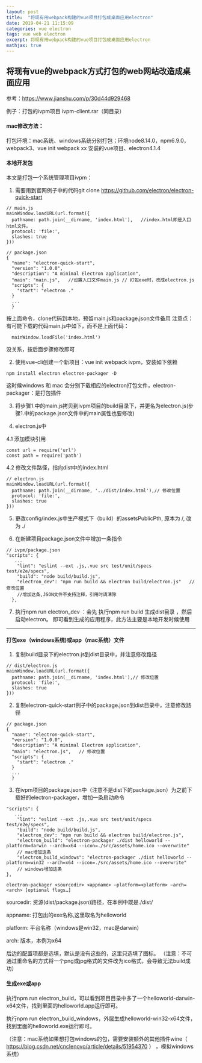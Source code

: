 ```yaml
---
layout: post
title:  "将现有用webpack构建的vue项目打包成桌面应用electron"
date: 2019-04-21 11:15:09
categories: vue electron
tags: vue web electron
excerpt: 将现有用webpack构建的vue项目打包成桌面应用electron
mathjax: true
---
```


## 将现有vue的webpack方式打包的web网站改造成桌面应用
参考：https://www.jianshu.com/p/30d44d929468

例子：打包的ivpm项目 ivpm-client.rar（同目录）

#### mac修改方法：
打包环境：mac系统、windows系统分别打包；环境node8.14.0，npm6.9.0，webpack3、vue init webpack xx 安装的vue项目、electron4.1.4

#### 本地开发包
本文是打包一个系统管理项目ivpm：
1. 需要用到官网例子中的代码git clone https://github.com/electron/electron-quick-start

```
// main.js
mainWindow.loadURL(url.format({
  pathname: path.join(__dirname, 'index.html'),   //index.html即是入口html文件。
  protocol: 'file:',
  slashes: true
}))
```
```
// package.json
{
  "name": "electron-quick-start",
  "version": "1.0.0",
  "description": "A minimal Electron application",
  "main": "main.js",   //设置入口文件main.js // 打包exe时，改成electron.js
  "scripts": {
    "start": "electron ."
  }
  ...
  }
```

按上面命令，clone代码到本地，预留main.js和package.json文件备用
注意点：有可能下载的代码main.js中如下，而不是上面代码：
```
  mainWindow.loadFile('index.html')
```
没关系，按后面步骤修改即可

2. 使用vue-cli创建一个新项目：vue init webpack ivpm，安装如下依赖
```
npm install electron electron-packager -D
```
这时候windows 和 mac 会分别下载相应的electron打包文件，electron-packager：是打包插件

3. 将步骤1.中的main.js拷贝到ivpm项目的build目录下，并更名为electron.js(步骤1.中的package.json文件中的main属性也要修改)

4. electron.js中

4.1 添加模块引用

```
const url = require('url')
const path = require('path')
```

4.2 修改文件路径，指向dist中的index.html


```
// electron.js
mainWindow.loadURL(url.format({
  pathname: path.join(__dirname, '../dist/index.html'),// 修改位置
  protocol: 'file:',
  slashes: true
}))
```
5. 更改config/index.js中生产模式下（build）的assetsPublicPth, 原本为 /, 改为 ./

6. 在新建项目package.json文件中增加一条指令
```
// ivpm/package.json
"scripts": {
   ...
    "lint": "eslint --ext .js,.vue src test/unit/specs test/e2e/specs",
    "build": "node build/build.js",
    "electron_dev": "npm run build && electron build/electron.js"   // 修改位置
    //增加这条,JSON文件不支持注释，引用时请清除
  },
```
7.  执行npm run electron_dev ：会先 执行npm run build 生成dist目录 ，然后启动electron。
即可看到生成的应用程序，此方法主要是本地开发时候使用

--------------------------------------------------------------------------------
#### 打包exe（windows系统)或app（mac系统）文件

1. 复制build目录下的electron.js到dist目录中，并注意修改路径
```
// dist/electron.js
mainWindow.loadURL(url.format({
  pathname: path.join(__dirname, 'index.html'),// 修改位置
  protocol: 'file:',
  slashes: true
}))
```
2. 复制electron-quick-start例子中的package.json到dist目录中，注意修改路径
```
// package.json
{
  "name": "electron-quick-start",
  "version": "1.0.0",
  "description": "A minimal Electron application",
  "main": "electron.js",   // 修改位置
  "scripts": {
    "start": "electron ."
  }
  ...
  }
```
3. 在ivpm项目的package.json中（注意不是dist下的package.json）为之前下载好的electron-packager，增加一条启动命令
```
"scripts": {
   ...
    "lint": "eslint --ext .js,.vue src test/unit/specs test/e2e/specs",
    "build": "node build/build.js",
    "electron_dev": "npm run build && electron build/electron.js",
    "electron_build": "electron-packager ./dist helloworld --platform=darwin --arch=x64 --icon=./src/assets/home.ico --overwrite"   
    // mac增加这条
    "electron_build_windows": "electron-packager ./dist helloworld --platform=win32 --arch=x64 --icon=./src/assets/home.ico --overwrite"   
    // windows增加这条
},
```
```
electron-packager <sourcedir> <appname> –platform=<platform> –arch=<arch> [optional flags…]
```
sourcedir: 资源(dist/package.json)路径，在本例中既是./dist/

appname: 打包出的exe名称,这里取名为helloworld

platform: 平台名称（windows是win32，mac是darwin）

arch: 版本，本例为x64

后边的配置项都是选填，默认是没有这些的，这里只选填了图标。
（注意：不可通过重命名的方式将一个png或jpg格式的文件改为ico格式，会导致无法build成功）

#### 生成exe或app

执行npm run electron_build，可以看到项目目录中多了一个helloworld-darwin-x64文件，找到里面的helloworld.app运行即可。

执行npm run electron_build_windows，外层生成helloworld-win32-x64文件，找到里面的helloworld.exe运行即可。

（注意：mac系统如果想打包windows的包，需要安装额外的其他插件wine（ https://blog.csdn.net/cnclenovo/article/details/51954370 ） ，模拟windows系统）